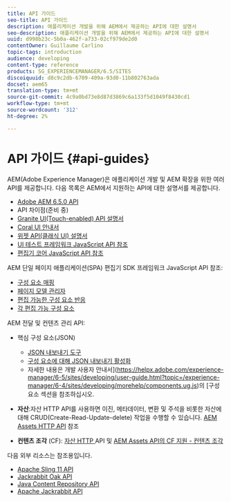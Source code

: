```yaml
---
title: API 가이드
seo-title: API 가이드
description: 애플리케이션 개발을 위해 AEM에서 제공하는 API에 대한 설명서
seo-description: 애플리케이션 개발을 위해 AEM에서 제공하는 API에 대한 설명서
uuid: d998b23c-5b0a-462f-a733-02cf979de2d0
contentOwner: Guillaume Carlino
topic-tags: introduction
audience: developing
content-type: reference
products: SG_EXPERIENCEMANAGER/6.5/SITES
discoiquuid: d8c9c2db-6709-409a-93d0-11b802763ada
docset: aem65
translation-type: tm+mt
source-git-commit: 4c9a0bd73e8d87d3869c6a133f5d1049f8430cd1
workflow-type: tm+mt
source-wordcount: '312'
ht-degree: 2%

---
```



# API 가이드 {#api-guides}

AEM(Adobe Experience Manager)은 애플리케이션 개발 및 AEM 확장을 위한 여러 API를 제공합니다. 다음 목록은 AEM에서 지원하는 API에 대한 설명서를 제공합니다.

* [Adobe AEM 6.5.0 API](https://helpx.adobe.com/experience-manager/6-5/sites/developing/using/reference-materials/javadoc/index.html)
* API 차이점(준비 중)
* [Granite UI(Touch-enabled) API 설명서](https://helpx.adobe.com/experience-manager/6-5/sites/developing/using/reference-materials/granite-ui/api/index.html)
* [Coral UI 안내서](https://helpx.adobe.com/experience-manager/6-5/sites/developing/using/reference-materials/coral-ui/coralui3/index.html)
* [위젯 API(클래식 UI) 설명서](https://helpx.adobe.com/experience-manager/6-5/sites/developing/using/reference-materials/widgets-api/index.html)
* [UI 테스트 프레임워크 JavaScript API 참조](https://helpx.adobe.com/experience-manager/6-5/sites/developing/using/reference-materials/test-api/index.html)
* [편집기 코어 JavaScript API 참조](https://helpx.adobe.com/experience-manager/6-5/sites/developing/using/reference-materials/jsdoc/ui-touch/editor-core/index.html)

AEM 단일 페이지 애플리케이션(SPA) 편집기 SDK 프레임워크 JavaScript API 참조:

* [구성 요소 매핑](https://www.npmjs.com/package/@adobe/aem-spa-component-mapping)
* [페이지 모델 관리자](https://www.npmjs.com/package/@adobe/aem-spa-page-model-manager)
* [편집 가능한 구성 요소 반응](https://www.npmjs.com/package/@adobe/aem-react-editable-components)
* [각 편집 가능 구성 요소](https://www.npmjs.com/package/@adobe/aem-angular-editable-components)

AEM 전달 및 컨텐츠 관리 API:

* 핵심 구성 요소(JSON)

   * [JSON 내보내기 도구](/help/sites-developing/json-exporter.md)
   * [구성 요소에 대해 JSON 내보내기 활성화](/help/sites-developing/json-exporter-components.md)
   * 자세한 내용은 개발 사용자 안내서](https://helpx.adobe.com/experience-manager/6-5/sites/developing/user-guide.html?topic=/experience-manager/6-4/sites/developing/morehelp/components.ug.js)의 [구성 요소 섹션을 참조하십시오.

* **자산**:자산 HTTP API를 사용하면 이진, 메타데이터, 변환 및 주석을 비롯한 자산에 대해 CRUD(Create-Read-Update-delete) 작업을 수행할 수 있습니다. [AEM Assets HTTP API](/help/assets/mac-api-assets.md) 참조

* **컨텐츠 조각** (CF): [자산 HTTP ](/help/assets/assets-api-content-fragments.md) API 및  [AEM Assets API의 CF 지원 - 컨텐츠 조각](https://helpx.adobe.com/experience-manager/6-5/sites/developing/using/reference-materials/assets-api-content-fragments/index.html)

다음 외부 리소스는 참조용입니다.

* [Apache Sling 11 API](https://sling.apache.org/apidocs/sling11/)
* [Jackrabbit Oak API](https://jackrabbit.apache.org/oak/docs/oak_api/overview.html)
* [Java Content Repository API](https://docs.adobe.com/docs/en/spec/javax.jcr/javadocs/jcr-2.0/index.html)
* [Apache Jackrabbit API](https://jackrabbit.apache.org/api)
